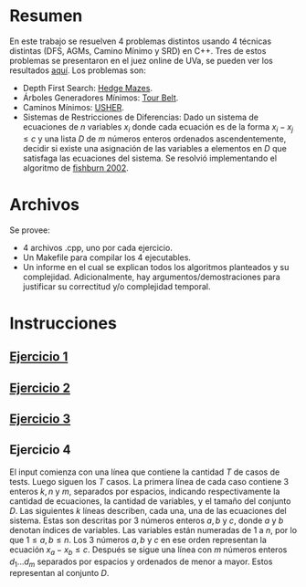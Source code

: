 # Resumen

En este trabajo se resuelven 4 problemas distintos usando 4 técnicas distintas (DFS, AGMs, Camino Mínimo y SRD) en C++. Tres de estos problemas se presentaron en el juez online de UVa, se pueden ver los resultados [aquí](https://onlinejudge.org/index.php?option=com_onlinejudge&Itemid=8&page=show_authorstats&userid=1331537). Los problemas son:
- Depth First Search: [Hedge Mazes](https://onlinejudge.org/index.php?option=com_onlinejudge&Itemid=8&page=show_problem&problem=3785).
- Árboles Generadores Mínimos: [Tour Belt](https://onlinejudge.org/index.php?option=com_onlinejudge&Itemid=8&page=show_problem&problem=3706).
- Caminos Mínimos: [USHER](https://onlinejudge.org/index.php?option=com_onlinejudge&Itemid=8&page=show_problem&problem=3674).
- Sistemas de Restricciones de Diferencias: Dado un sistema de ecuaciones de $n$ variables $x_i$ donde cada ecuación es de la forma $x_i - x_j \leq c$ y una lista $D$ de $m$ números enteros ordenados ascendentemente, decidir si existe una asignación de las variables a elementos en $D$ que satisfaga las ecuaciones del sistema. Se resolvió implementando el algoritmo de [fishburn 2002](https://www.sciencedirect.com/science/article/abs/pii/S0020019001002678).

# Archivos

Se provee:
- 4 archivos .cpp, uno por cada ejercicio.
- Un Makefile para compilar los 4 ejecutables.
- Un informe en el cual se explican todos los algoritmos planteados y su complejidad. Adicionalmente, hay argumentos/demostraciones para justificar su correctitud y/o complejidad temporal.

# Instrucciones

## [Ejercicio 1](https://onlinejudge.org/index.php?option=com_onlinejudge&Itemid=8&page=show_problem&problem=3785)

## [Ejercicio 2](https://onlinejudge.org/index.php?option=com_onlinejudge&Itemid=8&page=show_problem&problem=3785)

## [Ejercicio 3](https://onlinejudge.org/index.php?option=com_onlinejudge&Itemid=8&page=show_problem&problem=3674)

## Ejercicio 4

El input comienza con una línea que contiene la cantidad $T$ de casos de tests. Luego siguen los $T$ casos.
La primera línea de cada caso contiene 3 enteros $k, n$ y $m$, separados por espacios, indicando respectivamente la cantidad de ecuaciones, la cantidad de variables, y el tamaño del conjunto $D$.
Las siguientes $k$ líneas describen, cada una, una de las ecuaciones del sistema. Estas son descritas por 3 números enteros $a, b$ y $c$, donde $a$ y $b$ denotan índices de variables. Las variables están numeradas de 1 a $n$, por lo que $1 \leq a, b \leq n$. Los 3 números $a, b$ y $c$ en ese orden representan la ecuación $x_a − x_b \leq c$.
Después se sigue una línea con $m$ números enteros $d_1 . . . d_m$ separados por espacios y ordenados de menor a mayor. Estos representan al conjunto $D$.